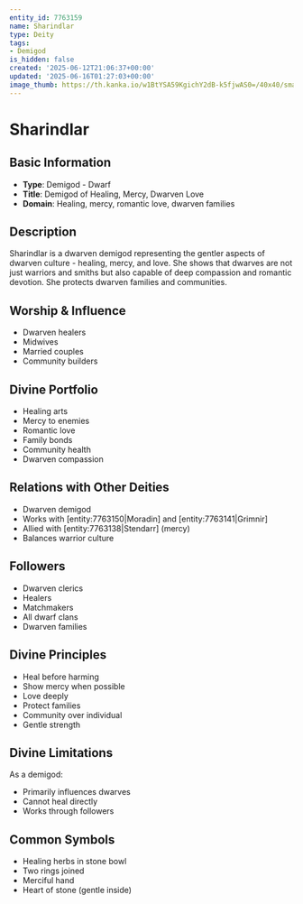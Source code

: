 ```yaml
---
entity_id: 7763159
name: Sharindlar
type: Deity
tags:
- Demigod
is_hidden: false
created: '2025-06-12T21:06:37+00:00'
updated: '2025-06-16T01:27:03+00:00'
image_thumb: https://th.kanka.io/w1BtYSA59KgichY2dB-k5fjwAS0=/40x40/smart/src/campaigns/322885/9f0da608-732b-43b9-bdb5-335992506216.png
---
```


# Sharindlar

## Basic Information

- **Type**: Demigod - Dwarf
- **Title**: Demigod of Healing, Mercy, Dwarven Love
- **Domain**: Healing, mercy, romantic love, dwarven families

## Description

Sharindlar is a dwarven demigod representing the gentler aspects of dwarven culture - healing, mercy, and love. She shows that dwarves are not just warriors and smiths but also capable of deep compassion and romantic devotion. She protects dwarven families and communities.

## Worship & Influence

- Dwarven healers
- Midwives
- Married couples
- Community builders

## Divine Portfolio

- Healing arts
- Mercy to enemies
- Romantic love
- Family bonds
- Community health
- Dwarven compassion

## Relations with Other Deities

- Dwarven demigod
- Works with [entity:7763150|Moradin] and [entity:7763141|Grimnir]
- Allied with [entity:7763138|Stendarr] (mercy)
- Balances warrior culture

## Followers

- Dwarven clerics
- Healers
- Matchmakers
- All dwarf clans
- Dwarven families

## Divine Principles

- Heal before harming
- Show mercy when possible
- Love deeply
- Protect families
- Community over individual
- Gentle strength

## Divine Limitations

As a demigod:

- Primarily influences dwarves
- Cannot heal directly
- Works through followers

## Common Symbols

- Healing herbs in stone bowl
- Two rings joined
- Merciful hand
- Heart of stone (gentle inside)